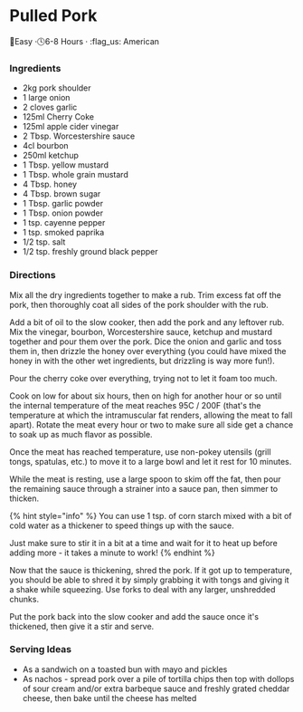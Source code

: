 # Pulled Pork

:dart:Easy  ·:clock4:6-8 Hours  · :flag\_us: American

### Ingredients

* 2kg pork shoulder
* 1 large onion
* 2 cloves garlic
* 125ml Cherry Coke
* 125ml apple cider vinegar
* 2 Tbsp. Worcestershire sauce
* 4cl bourbon
* 250ml ketchup
* 1 Tbsp. yellow mustard
* 1 Tbsp. whole grain mustard
* 4 Tbsp. honey
* 4 Tbsp. brown sugar
* 1 Tbsp. garlic powder
* 1 Tbsp. onion powder
* 1 tsp. cayenne pepper
* 1 tsp. smoked paprika
* 1/2 tsp. salt
* 1/2 tsp. freshly ground black pepper&#x20;

### Directions

Mix all the dry ingredients together to make a rub. Trim excess fat off the pork, then thoroughly coat all sides of the pork shoulder with the rub.

Add a bit of oil to the slow cooker, then add the pork and any leftover rub. Mix the vinegar, bourbon, Worcestershire sauce, ketchup and mustard together and pour them over the pork. Dice the onion and garlic and toss them in, then drizzle the honey over everything (you could have mixed the honey in with the other wet ingredients, but drizzling is way more fun!).&#x20;

Pour the cherry coke over everything, trying not to let it foam too much.

Cook on low for about six hours, then on high for another hour or so until the internal temperature of the meat reaches 95C / 200F (that's the temperature at which the intramuscular fat renders, allowing the meat to fall apart). Rotate the meat every hour or two to make sure all side get a chance to soak up as much flavor as possible.

Once the meat has reached temperature, use non-pokey utensils (grill tongs, spatulas, etc.) to move it to a large bowl and let it rest for 10 minutes.

While the meat is resting, use a large spoon to skim off the fat, then pour the remaining sauce through a strainer into a sauce pan, then simmer to thicken.&#x20;

{% hint style="info" %}
You can use 1 tsp. of corn starch mixed with a bit of cold water as a thickener to speed things up with the sauce.

Just make sure to stir it in a bit at a time and wait for it to heat up before adding more - it takes a minute to work!
{% endhint %}

Now that the sauce is thickening, shred the pork. If it got up to temperature, you should be able to shred it by simply grabbing it with tongs and giving it a shake while squeezing. Use forks to deal with any larger, unshredded chunks.

Put the pork back into the slow cooker and add the sauce once it's thickened, then give it a stir and serve.

### Serving Ideas

* As a sandwich on a toasted bun with mayo and pickles
* As nachos - spread pork over a pile of tortilla chips then top with dollops of sour cream and/or extra barbeque sauce and freshly grated cheddar cheese, then bake until the cheese has melted
